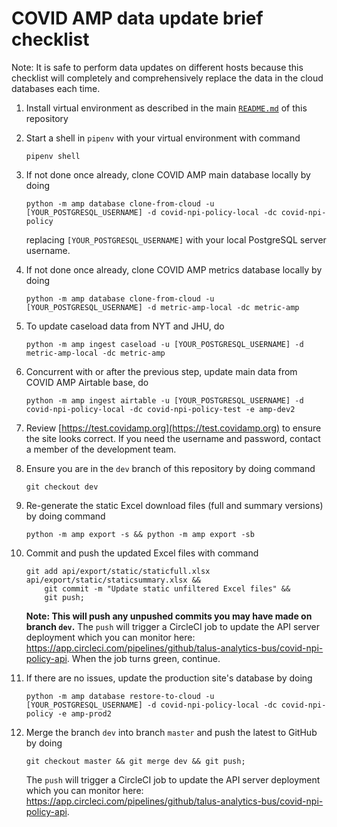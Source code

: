# COVID AMP data update brief checklist
Note: It is safe to perform data updates on different hosts because this checklist will completely and comprehensively replace the data in the cloud databases each time.

1. Install virtual environment as described in the main [`README.md`](./README.md) of this repository

1. Start a shell in `pipenv` with your virtual environment with command
    ```
    pipenv shell
    ```

1. If not done once already, clone COVID AMP main database locally by doing
    ```
    python -m amp database clone-from-cloud -u [YOUR_POSTGRESQL_USERNAME] -d covid-npi-policy-local -dc covid-npi-policy
    ```
    replacing `[YOUR_POSTGRESQL_USERNAME]` with your local PostgreSQL server username.

1. If not done once already, clone COVID AMP metrics database locally by doing
    ```
    python -m amp database clone-from-cloud -u [YOUR_POSTGRESQL_USERNAME] -d metric-amp-local -dc metric-amp
    ```

1. To update caseload data from NYT and JHU, do
    ```
    python -m amp ingest caseload -u [YOUR_POSTGRESQL_USERNAME] -d metric-amp-local -dc metric-amp
    ```

1. Concurrent with or after the previous step, update main data from COVID AMP Airtable base, do 
    ```
    python -m amp ingest airtable -u [YOUR_POSTGRESQL_USERNAME] -d covid-npi-policy-local -dc covid-npi-policy-test -e amp-dev2
    ```

1. Review [https://test.covidamp.org](https://test.covidamp.org) to ensure the site looks correct. If you need the username and password, contact a member of the development team.

1. Ensure you are in the `dev` branch of this repository by doing command
    ```
    git checkout dev
    ```

1. Re-generate the static Excel download files (full and summary versions) by doing command
    ```
    python -m amp export -s && python -m amp export -sb
    ```

1. Commit and push the updated Excel files with command
    ```
    git add api/export/static/staticfull.xlsx api/export/static/staticsummary.xlsx &&
        git commit -m "Update static unfiltered Excel files" &&
        git push;
    ```
    **Note: This will push any unpushed commits you may have made on branch `dev`.**
    The `push` will trigger a CircleCI job to update the API server deployment which you can monitor here: https://app.circleci.com/pipelines/github/talus-analytics-bus/covid-npi-policy-api. When the job turns green, continue.
1. If there are no issues, update the production site's database by doing
    ```
    python -m amp database restore-to-cloud -u [YOUR_POSTGRESQL_USERNAME] -d covid-npi-policy-local -dc covid-npi-policy -e amp-prod2
    ```

1. Merge the branch `dev` into branch `master` and push the latest to GitHub by doing
    ```
    git checkout master && git merge dev && git push;
    ```
    The `push` will trigger a CircleCI job to update the API server deployment which you can monitor here: https://app.circleci.com/pipelines/github/talus-analytics-bus/covid-npi-policy-api.
